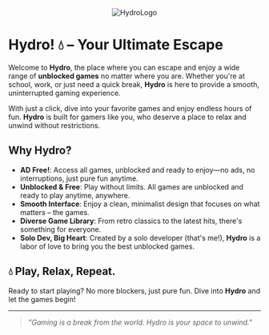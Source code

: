 <div align="center">
  <img src="https://github.com/user-attachments/assets/0014e111-c418-42a9-834e-5c9ff7ad048f" alt="HydroLogo" />
</div>

# Hydro! 💧 – Your Ultimate Escape

Welcome to **Hydro**, the place where you can escape and enjoy a wide range of **unblocked games** no matter where you are. Whether you're at school, work, or just need a quick break, **Hydro** is here to provide a smooth, uninterrupted gaming experience. 

With just a click, dive into your favorite games and enjoy endless hours of fun. **Hydro** is built for gamers like you, who deserve a place to relax and unwind without restrictions.

## Why Hydro?

- **AD Free!**: Access all games, unblocked and ready to enjoy—no ads, no interruptions, just pure fun anytime.
- **Unblocked & Free**: Play without limits. All games are unblocked and ready to play anytime, anywhere.
- **Smooth Interface**: Enjoy a clean, minimalist design that focuses on what matters – the games.
- **Diverse Game Library**: From retro classics to the latest hits, there's something for everyone.
- **Solo Dev, Big Heart**: Created by a solo developer (that's me!), **Hydro** is a labor of love to bring you the best unblocked games.

## 💧 Play, Relax, Repeat.

Ready to start playing? No more blockers, just pure fun. Dive into **Hydro** and let the games begin!

---

> *"Gaming is a break from the world. Hydro is your space to unwind."* 

